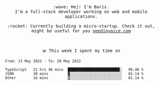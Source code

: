 <p align="center">
  <br><br>
  <samp>
    :wave: Hej! I'm Baris.
    <br>I'm a full-stack developer working on web and mobile applications.
       <br><br>:rocket: Currently building a micro-startup. Check it out, might be useful for you <a href="https://needinvoice.com/" target="_blank">needinvoice.com</a>

  </samp>
 <br><br><br>
</p>
<p align=center><samp>📊  This week I spent my time on</samp></p>


<!--START_SECTION:waka-->

```text
From: 13 May 2022 - To: 20 May 2022

TypeScript   22 hrs 46 mins  ████████████████████████░   96.46 %
JSON         30 mins         ▓░░░░░░░░░░░░░░░░░░░░░░░░   02.14 %
Other        16 mins         ▒░░░░░░░░░░░░░░░░░░░░░░░░   01.14 %
```

<!--END_SECTION:waka-->


